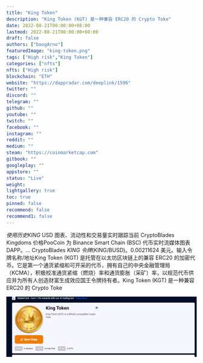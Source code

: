 ```yaml
---
title: "King Token"
description: "King Token (KGT) 是一种兼容 ERC20 的 Crypto Toke"
date: 2022-08-21T00:00:00+08:00
lastmod: 2022-08-21T00:00:00+08:00
draft: false
authors: ["boogArno"]
featuredImage: "king-token.png"
tags: ["High risk","King Token"]
categories: ["nfts"]
nfts: ["High risk"]
blockchain: "ETH"
website: "https://dappradar.com/deeplink/1596"
twitter: ""
discord: ""
telegram: ""
github: ""
youtube: ""
twitch: ""
facebook: ""
instagram: ""
reddit: ""
medium: ""
steam: "https://coinmarketcap.com"
gitbook: ""
googleplay: ""
appstore: ""
status: "Live"
weight: 
lightgallery: true
toc: true
pinned: false
recommend: false
recommend1: false
---
```

*使用历史KING* USD 图表、流动性和交易量实时跟踪当前 CryptoBlades Kingdoms 价格PooCoin 为 Binance Smart Chain (BSC) 代币实时流媒体图表 DAPP。... CryptoBlades *KING 令牌*(KING/BUSD)。0.00211624 美元。输入令牌名称/地址King Token (KGT) 是托管在以太坊区块链上的兼容 ERC20 的加密代币。它是第一个通货紧缩和可开采的代币，拥有自己的中央金融管理局（KCMA），积极校准通货紧缩（燃烧）率和通货膨胀（采矿）率，以规范代币供应并为所有人创造财富生成效应国王令牌持有者。King Token (KGT) 是一种兼容 ERC20 的 Crypto Toke

![1](1.jpg)